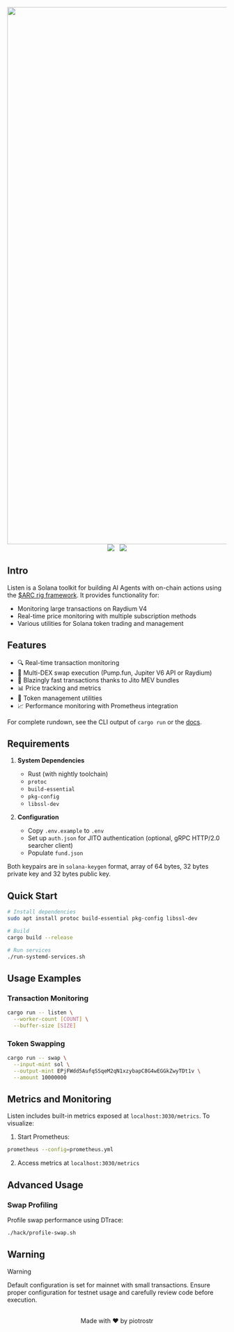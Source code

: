 <p align="center">
<img width="1232" alt="example" src="https://github.com/user-attachments/assets/40250e4e-7e03-45c5-9718-c86d0b9537ff" />
<br>
<a href="https://docs.listen-rs/"><img src="https://img.shields.io/badge/docs-API Reference-blue.svg" /></a> &nbsp;
<a href="https://github.com/piotrostr/listen"><img src="https://img.shields.io/github/stars/piotrostr/listen?style=social" /></a>
</p>

## Intro

Listen is a Solana toolkit for building AI Agents with on-chain actions using the [$ARC rig framework](https://github.com/0xPlaygrounds/rig). It provides functionality for:

- Monitoring large transactions on Raydium V4
- Real-time price monitoring with multiple subscription methods
- Various utilities for Solana token trading and management

## Features

- 🔍 Real-time transaction monitoring
- 💱 Multi-DEX swap execution (Pump.fun, Jupiter V6 API or Raydium)
- 🚀 Blazingly fast transactions thanks to Jito MEV bundles
- 📊 Price tracking and metrics
- 🧰 Token management utilities
- 📈 Performance monitoring with Prometheus integration

For complete rundown, see the CLI output of `cargo run` or the [docs](https://docs.listen-rs.com/).

## Requirements

1. **System Dependencies**

   - Rust (with nightly toolchain)
   - `protoc`
   - `build-essential`
   - `pkg-config`
   - `libssl-dev`

2. **Configuration**
   - Copy `.env.example` to `.env`
   - Set up `auth.json` for JITO authentication (optional, gRPC HTTP/2.0 searcher client)
   - Populate `fund.json`

Both keypairs are in `solana-keygen` format, array of 64 bytes, 32 bytes private key and 32 bytes public key.

## Quick Start

```bash
# Install dependencies
sudo apt install protoc build-essential pkg-config libssl-dev

# Build
cargo build --release

# Run services
./run-systemd-services.sh
```

## Usage Examples

### Transaction Monitoring

```bash
cargo run -- listen \
  --worker-count [COUNT] \
  --buffer-size [SIZE]
```

### Token Swapping

```bash
cargo run -- swap \
  --input-mint sol \
  --output-mint EPjFWdd5AufqSSqeM2qN1xzybapC8G4wEGGkZwyTDt1v \
  --amount 10000000
```

## Metrics and Monitoring

Listen includes built-in metrics exposed at `localhost:3030/metrics`. To visualize:

1. Start Prometheus:

```bash
prometheus --config=prometheus.yml
```

2. Access metrics at `localhost:3030/metrics`

## Advanced Usage

### Swap Profiling

Profile swap performance using DTrace:

```bash
./hack/profile-swap.sh
```

## Warning

> [!WARNING]
> Default configuration is set for mainnet with small transactions. Ensure proper configuration for testnet usage and carefully review code before execution.

<p align="center">
<br>
Made with ❤️  by piotrostr
</p>
